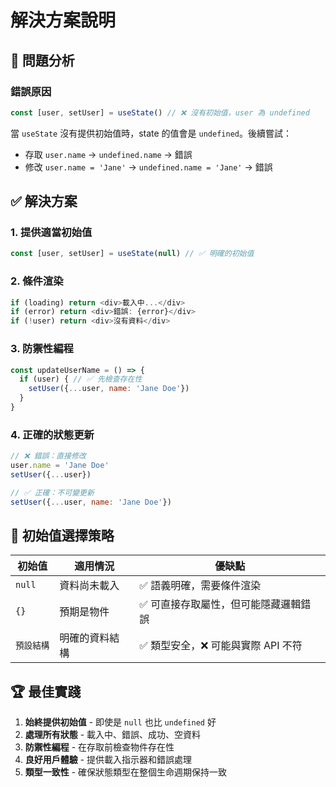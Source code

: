 # 解決方案說明

## 🚨 問題分析

### 錯誤原因
```javascript
const [user, setUser] = useState() // ❌ 沒有初始值，user 為 undefined
```

當 `useState` 沒有提供初始值時，state 的值會是 `undefined`。後續嘗試：
- 存取 `user.name` → `undefined.name` → 錯誤
- 修改 `user.name = 'Jane'` → `undefined.name = 'Jane'` → 錯誤

## ✅ 解決方案

### 1. 提供適當初始值
```javascript
const [user, setUser] = useState(null) // ✅ 明確的初始值
```

### 2. 條件渲染
```javascript
if (loading) return <div>載入中...</div>
if (error) return <div>錯誤: {error}</div>
if (!user) return <div>沒有資料</div>
```

### 3. 防禦性編程
```javascript
const updateUserName = () => {
  if (user) { // ✅ 先檢查存在性
    setUser({...user, name: 'Jane Doe'})
  }
}
```

### 4. 正確的狀態更新
```javascript
// ❌ 錯誤：直接修改
user.name = 'Jane Doe'
setUser({...user})

// ✅ 正確：不可變更新
setUser({...user, name: 'Jane Doe'})
```

## 🎯 初始值選擇策略

| 初始值 | 適用情況 | 優缺點 |
|--------|----------|--------|
| `null` | 資料尚未載入 | ✅ 語義明確，需要條件渲染 |
| `{}` | 預期是物件 | ✅ 可直接存取屬性，但可能隱藏邏輯錯誤 |
| `預設結構` | 明確的資料結構 | ✅ 類型安全，❌ 可能與實際 API 不符 |

## 🏆 最佳實踐

1. **始終提供初始值** - 即使是 `null` 也比 `undefined` 好
2. **處理所有狀態** - 載入中、錯誤、成功、空資料
3. **防禦性編程** - 在存取前檢查物件存在性
4. **良好用戶體驗** - 提供載入指示器和錯誤處理
5. **類型一致性** - 確保狀態類型在整個生命週期保持一致
